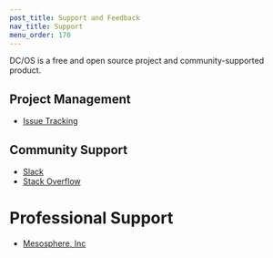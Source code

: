 ```yaml
---
post_title: Support and Feedback
nav_title: Support
menu_order: 170
---
```


DC/OS is a free and open source project and community-supported product.


## Project Management

- [Issue Tracking](https://dcosjira.atlassian.net)

## Community Support

- [Slack](http://chat.dcos.io/)
- [Stack Overflow](http://stackoverflow.com/questions/tagged/dcos)


# Professional Support

- [Mesosphere, Inc](http://mesosphere.com)
